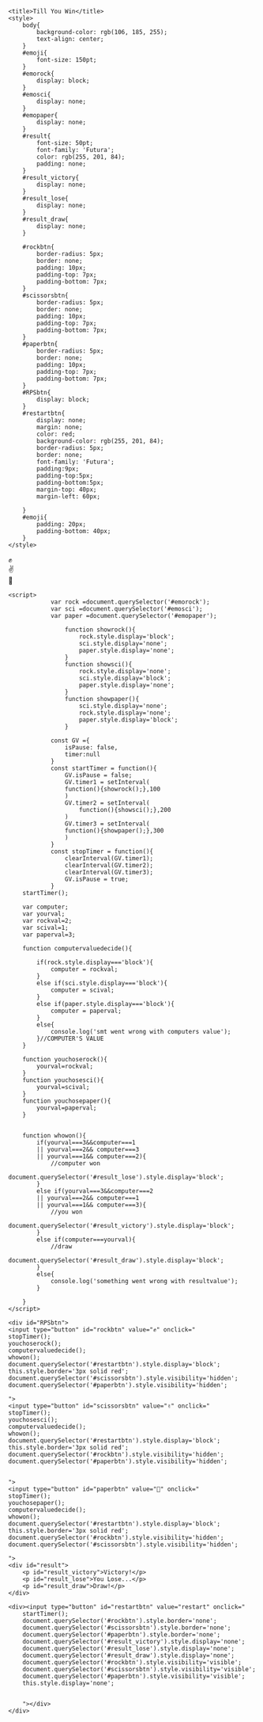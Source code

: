<!DOCTYPE html>
<html>
<head>
    <meta charset="UTF-8">
   
    <title>Till You Win</title>
    <style>
        body{
            background-color: rgb(106, 185, 255);
            text-align: center;
        }
        #emoji{
            font-size: 150pt;
        }
        #emorock{
            display: block;
        }
        #emosci{
            display: none;
        }
        #emopaper{
            display: none;
        }
        #result{
            font-size: 50pt;
            font-family: 'Futura';
            color: rgb(255, 201, 84);
            padding: none;
        }
        #result_victory{
            display: none;
        }
        #result_lose{
            display: none;
        }
        #result_draw{
            display: none;
        }

        #rockbtn{
            border-radius: 5px;
            border: none;
            padding: 10px;
            padding-top: 7px;
            padding-bottom: 7px;
        }
        #scissorsbtn{
            border-radius: 5px;
            border: none;
            padding: 10px;
            padding-top: 7px;
            padding-bottom: 7px;
        }
        #paperbtn{
            border-radius: 5px;
            border: none;
            padding: 10px;
            padding-top: 7px;
            padding-bottom: 7px;
        }
        #RPSbtn{
            display: block;
        }
        #restartbtn{
            display: none;
            margin: none;
            color: red;
            background-color: rgb(255, 201, 84);
            border-radius: 5px;
            border: none;
            font-family: 'Futura';
            padding:9px;
            padding-top:5px;
            padding-bottom:5px;
            margin-top: 40px;
            margin-left: 60px;
            
        }
        #emoji{
            padding: 20px;
            padding-bottom: 40px;
        }
    </style>
</head>


<body>
    <div id="emoji">
    <div id="emorock">✊</div>
    <div id="emosci">✌</div>
    <div id="emopaper">🤚</div>
    </div>

    

    

    <script>
                var rock =document.querySelector('#emorock');
                var sci =document.querySelector('#emosci');
                var paper =document.querySelector('#emopaper');
            
                    function showrock(){
                        rock.style.display='block';
                        sci.style.display='none';
                        paper.style.display='none';
                    }
                    function showsci(){
                        rock.style.display='none';
                        sci.style.display='block';
                        paper.style.display='none';
                    }
                    function showpaper(){
                        sci.style.display='none';
                        rock.style.display='none';
                        paper.style.display='block';
                    }

                const GV ={
                    isPause: false,
                    timer:null
                }
                const startTimer = function(){
                    GV.isPause = false;
                    GV.timer1 = setInterval(
                    function(){showrock();},100
                    )
                    GV.timer2 = setInterval(
                        function(){showsci();},200
                    )
                    GV.timer3 = setInterval(
                    function(){showpaper();},300
                    )
                }
                const stopTimer = function(){
                    clearInterval(GV.timer1);
                    clearInterval(GV.timer2);
                    clearInterval(GV.timer3);
                    GV.isPause = true;
                }
        startTimer();

        var computer;
        var yourval;
        var rockval=2;
        var scival=1;
        var paperval=3;

        function computervaluedecide(){

            if(rock.style.display==='block'){
                computer = rockval;
            }
            else if(sci.style.display==='block'){
                computer = scival;
            }
            else if(paper.style.display==='block'){
                computer = paperval;
            } 
            else{
                console.log('smt went wrong with computers value');
            }//COMPUTER'S VALUE
        }

        function youchoserock(){
            yourval=rockval;
        }
        function youchosesci(){
            yourval=scival;
        }
        function youchosepaper(){
            yourval=paperval;
        }
        

        function whowon(){
            if(yourval===3&&computer===1
            || yourval===2&& computer===3
            || yourval===1&& computer===2){
                //computer won
                document.querySelector('#result_lose').style.display='block';
            }
            else if(yourval===3&&computer===2
            || yourval===2&& computer===1
            || yourval===1&& computer===3){
                //you won
                document.querySelector('#result_victory').style.display='block';
            }
            else if(computer===yourval){
                //draw
                document.querySelector('#result_draw').style.display='block';
            }
            else{
                console.log('something went wrong with resultvalue');
            }

        }
    </script>

    <div id="RPSbtn">
    <input type="button" id="rockbtn" value="✊" onclick="
    stopTimer();
    youchoserock();
    computervaluedecide();
    whowon();
    document.querySelector('#restartbtn').style.display='block';
    this.style.border='3px solid red';
    document.querySelector('#scissorsbtn').style.visibility='hidden';
    document.querySelector('#paperbtn').style.visibility='hidden';
    
    ">
    <input type="button" id="scissorsbtn" value="✌" onclick="
    stopTimer();
    youchosesci();
    computervaluedecide();
    whowon();
    document.querySelector('#restartbtn').style.display='block';
    this.style.border='3px solid red';
    document.querySelector('#rockbtn').style.visibility='hidden';
    document.querySelector('#paperbtn').style.visibility='hidden';
    
    
    ">
    <input type="button" id="paperbtn" value="🤚" onclick="
    stopTimer();
    youchosepaper();
    computervaluedecide();
    whowon();
    document.querySelector('#restartbtn').style.display='block';
    this.style.border='3px solid red';
    document.querySelector('#rockbtn').style.visibility='hidden';
    document.querySelector('#scissorsbtn').style.visibility='hidden';
    
    ">
    <div id="result">
        <p id="result_victory">Victory!</p>
        <p id="result_lose">You Lose...</p>
        <p id="result_draw">Draw!</p>
    </div>
    
    <div><input type="button" id="restartbtn" value="restart" onclick="
        startTimer();
        document.querySelector('#rockbtn').style.border='none';
        document.querySelector('#scissorsbtn').style.border='none';
        document.querySelector('#paperbtn').style.border='none';
        document.querySelector('#result_victory').style.display='none';
        document.querySelector('#result_lose').style.display='none';
        document.querySelector('#result_draw').style.display='none';
        document.querySelector('#rockbtn').style.visibility='visible';
        document.querySelector('#scissorsbtn').style.visibility='visible';
        document.querySelector('#paperbtn').style.visibility='visible';
        this.style.display='none';

        
        "></div>
    </div>

    
</body>

</html>
